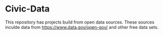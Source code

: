 # Civic-Data
This repository has projects build from open data sources. These sources inculde data from https://www.data.gov/open-gov/ and other free data sets. 
